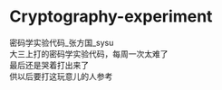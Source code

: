 # Cryptography-experiment
密码学实验代码_张方国_sysu</br>
大三上打的密码学实验代码，每周一次太难了</br>
最后还是哭着打出来了</br>
供以后要打这玩意儿的人参考
